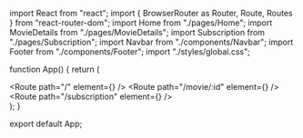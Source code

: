 import React from "react";
import { BrowserRouter as Router, Route, Routes } from "react-router-dom";
import Home from "./pages/Home";
import MovieDetails from "./pages/MovieDetails";
import Subscription from "./pages/Subscription";
import Navbar from "./components/Navbar";
import Footer from "./components/Footer";
import "./styles/global.css";

function App() {
  return (
    <Router>
      <div className="app-container bg-black text-white min-h-screen">
        <Navbar />
        <Routes>
          <Route path="/" element={<Home />} />
          <Route path="/movie/:id" element={<MovieDetails />} />
          <Route path="/subscription" element={<Subscription />} />
        </Routes>
        <Footer />
      </div>
    </Router>
  );
}

export default App;
